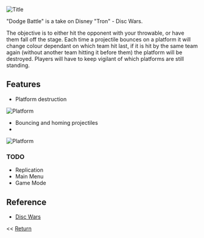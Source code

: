 ![Title](/Title.jpg)

"Dodge Battle" is a take on Disney "Tron" - Disc Wars. 
 
 The objective is to either hit the opponent with your throwable, or have them fall off the stage. Each time a projectile bounces on a platform it will change colour dependant on which team hit last, if it is hit by the same team again (without another team hitting it before them) the platform will be destroyed. Players will have to keep vigilant of which platforms are still standing. 

## Features
- Platform destruction

![Platform](/platformDestruct.gif)

- Bouncing and homing projectiles
- 
![Platform](/bounce.gif)

### TODO
- Replication
- Main Menu
- Game Mode

## Reference
- [Disc Wars](https://tron.fandom.com/wiki/Disc_Wars)


<< [Return](https://chriswestwood.github.io/)
